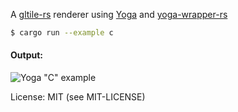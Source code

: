A [gltile-rs](https://github.com/dobrite/gltile-rs) renderer using [Yoga](https://github.com/facebook/yoga) and [yoga-wrapper-rs](https://github.com/dobrite/yoga-wrapper-rs)

```bash
$ cargo run --example c
```

#### Output:

![Yoga "C" example](http://i.imgur.com/FG0iM8X.png)

License: MIT (see MIT-LICENSE)
